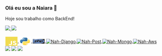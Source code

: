 ### Olá eu sou a Naiara 👋

Hoje sou trabalho como BackEnd!


 <div>
  <a href="https://github.com/NahLima">
  <img height="180em" src="https://github-readme-stats.vercel.app/api?username=NahLima&show_icons=true&theme=dracula&include_all_commits=true&count_private=true"/>
  <img height="180em" src="https://github-readme-stats.vercel.app/api/top-langs/?username=NahLima&layout=compact&langs_count=7&theme=dracula"/>
</div>
<div style="display: inline_block"><br>
  <img align="center" alt="Nah-Js" height="30" width="40" src="https://raw.githubusercontent.com/devicons/devicon/master/icons/javascript/javascript-plain.svg">
  <img align="center" alt="Nah-Py" height="30" width="40" src="https://raw.githubusercontent.com/devicons/devicon/master/icons/python/python-original.svg">
  <img align="center" alt="Nah-Php" height="30" width="40" src="https://raw.githubusercontent.com/devicons/devicon/master/icons/php/php-original.svg">
 <img align="center" alt="Nah-Django" height="30" width="80" src="https://img.shields.io/badge/Django-092E20?style=for-the-badge&logo=django&logoColor=white">
 <img align="center" alt="Nah-Post" height="30" width="80" src="https://img.shields.io/badge/PostgreSQL-316192?style=for-the-badge&logo=postgresql&logoColor=white">
 <img align="center" alt="Nah-Mongo" height="30" width="80" src="https://img.shields.io/badge/MongoDB-4EA94B?style=for-the-badge&logo=mongodb&logoColor=white">
 <img align="center" alt="Nah-Aws" height="30" width="80" src="https://img.shields.io/badge/Amazon_AWS-232F3E?style=for-the-badge&logo=amazon-aws&logoColor=white">
</div>
  
 
<div> 
  <a href="https://www.instagram.com/naiara_fx/" target="_blank"><img src="https://img.shields.io/badge/-Instagram-%23E4405F?style=for-the-badge&logo=instagram&logoColor=white" target="_blank"></a>
  <a href = "mailto:naiarafx@gmail.com"><img src="https://img.shields.io/badge/-Gmail-%23333?style=for-the-badge&logo=gmail&logoColor=white" target="_blank"></a>
  <a href="https://www.linkedin.com/in/naiara-lima-up/" target="_blank"><img src="https://img.shields.io/badge/-LinkedIn-%230077B5?style=for-the-badge&logo=linkedin&logoColor=white" target="_blank"></a> 
 
</div>


